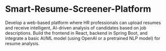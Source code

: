 # Smart-Resume-Screener-Platform
Develop a web-based platform where HR professionals can upload resumes and receive intelligent, AI-driven analysis of candidates based on job descriptions. Build the frontend in React, backend in Spring Boot, and integrate a basic AI/ML model (using OpenAI or a pretrained NLP model) for resume analysis.
